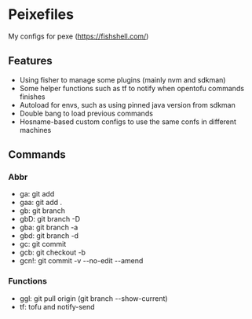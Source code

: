 # Peixefiles

My configs for pexe (https://fishshell.com/)

## Features

- Using fisher to manage some plugins (mainly nvm and sdkman)
- Some helper functions such as tf to notify when opentofu commands finishes
- Autoload for envs, such as using pinned java version from sdkman
- Double bang to load previous commands
- Hosname-based custom configs to use the same confs in different machines

## Commands

### Abbr

- ga: git add
- gaa: git add .
- gb: git branch
- gbD: git branch -D
- gba: git branch -a
- gbd: git branch -d
- gc: git commit
- gcb: git checkout -b
- gcn!: git commit -v --no-edit --amend

### Functions

- ggl: git pull origin (git branch --show-current)
- tf: tofu and notify-send
